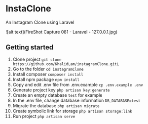 # InstaClone

An Instagram Clone using Laravel

![alt text](FireShot Capture 081 - Laravel - 127.0.0.1.jpg)

## Getting started
1. Clone project `git clone https://github.com/KhalidLam/instagramClone.gitL`
2. Go to the folder `cd instagramClone`
3. Install composer `composer install`
4. Install npm package `npm install`
5. Copy and edit .env file from .env.example `cp .env.example .env`
6. Generate project key `php artisan key:generate`
7. Create an empty database `test` for example
8. In the .env file, change database information `DB_DATABASE=test`
9. Migrate the database `php artisan migrate`
10. Create symbolic link for storage `php artisan storage:link`
11. Run project `php artisan serve`
